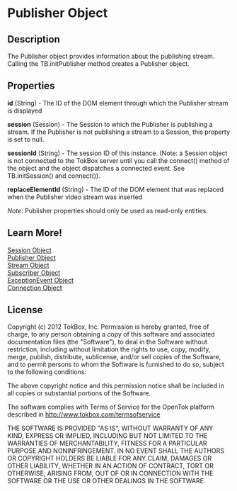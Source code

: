 # Publisher Object

## Description

The Publisher object provides information about the publishing stream. Calling the TB.initPublisher method creates a Publisher object.

## Properties

**id** (String) - The ID of the DOM element through which the Publisher stream is displayed

**session** (Session) - The Session to which the Publisher is publishing a stream. If the Publisher is not publishing a stream to a Session, this property is set to null.

**sessionId** (String) - The session ID of this instance. (Note: a Session object is not connected to the TokBox server until you call the connect() method of the object and the object dispatches a connected event. See TB.initSession() and connect()).

**replaceElementId** (String) - The ID of the DOM element that was replaced when the Publisher video stream was inserted

*Note*: Publisher properties should only be used as read-only entities.


## Learn More!
[Session Object](session.md)  
[Publisher Object](publisher.md)  
[Stream Object](stream.md)  
[Subscriber Object](subscriber.md)  
[ExceptionEvent Object](exceptionEvent.md)  
[Connection Object](connection.md)  


## License

Copyright (c) 2012 TokBox, Inc.
Permission is hereby granted, free of charge, to any person obtaining a copy of
this software and associated documentation files (the "Software"), to deal in 
the Software without restriction, including without limitation the rights to 
use, copy, modify, merge, publish, distribute, sublicense, and/or sell copies 
of the Software, and to permit persons to whom the Software is furnished to do 
so, subject to the following conditions:

The above copyright notice and this permission notice shall be included in all 
copies or substantial portions of the Software.

The software complies with Terms of Service for the OpenTok platform described 
in http://www.tokbox.com/termsofservice

THE SOFTWARE IS PROVIDED "AS IS", WITHOUT WARRANTY OF ANY KIND, EXPRESS OR 
IMPLIED, INCLUDING BUT NOT LIMITED TO THE WARRANTIES OF MERCHANTABILITY, 
FITNESS FOR A PARTICULAR PURPOSE AND NONINFRINGEMENT. IN NO EVENT SHALL THE 
AUTHORS OR COPYRIGHT HOLDERS BE LIABLE FOR ANY CLAIM, DAMAGES OR OTHER 
LIABILITY, WHETHER IN AN ACTION OF CONTRACT, TORT OR OTHERWISE, ARISING FROM, 
OUT OF OR IN CONNECTION WITH THE SOFTWARE OR THE USE OR OTHER DEALINGS IN THE 
SOFTWARE.


